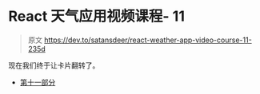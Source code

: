 # React 天气应用视频课程- 11

> 原文 https://dev.to/satansdeer/react-weather-app-video-course-11-235d

现在我们终于让卡片翻转了。

*   [第十一部分](https://youtu.be/L3PbRgGXeS4)